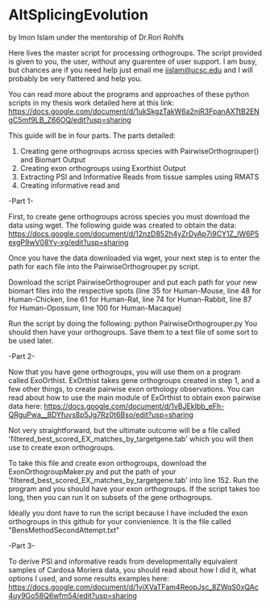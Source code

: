 # AltSplicingEvolution
by Imon Islam under the mentorship of Dr.Rori Rohlfs

Here lives the master script for processing orthogroups. 
The script provided is given to you, the user, without any guarentee of user support. I am busy, but chances are if you need help just email me iislam@ucsc.edu and I will probably be very flattered and help you.

You can read more about the programs and approaches of these python scripts in my thesis work detailed here at this link:
https://docs.google.com/document/d/1ukSkgzTakW6a2njR3FpanAXTtB2ENgC5mf9LB_Z66OQ/edit?usp=sharing

This guide will be in four parts. 
The parts detailed:
1. Creating gene orthogroups across species with PairwiseOrthogrouper() and Biomart Output
2. Creating exon orthogroups using Exorthist Output
3. Extracting PSI and Informative Reads from tissue samples using RMATS
4. Creating informative read and 

-Part 1-

First, to create gene orthogroups across species you must download the data using wget. 
The following guide was created to obtain the data:
https://docs.google.com/document/d/12nzD852h4yZrDyAp7i9CY1Z_lW6P5exgP9wV08Yy-xg/edit?usp=sharing

Once you have the data downloaded via wget, your next step is to enter the path for each file into the PairwiseOrthogrouper.py script. 

Download the script PairwiseOrthogrouper and put each path for your new biomart files into the respective spots (line 35 for Human-Mouse, line 48 for Human-Chicken, line 61 for Human-Rat, line 74 for Human-Rabbit, line 87 for Human-Opossum, line 100 for Human-Macaque)

Run the script by doing the following:
python PairwiseOrthogrouper.py 
You should then have your orthogroups. Save them to a text file of some sort to be used later.

-Part 2- 

Now that you have gene orthogroups, you will use them on a program called ExoOrthist. ExOrthist takes gene orthogroups created in step 1, and a few other things, to create pairwise exon orthology observations. 
You can read about how to use the main module of ExOrthist to obtain exon pairwise data here: 
https://docs.google.com/document/d/1vBJEkIbb_eFh-QRguPwa__8DYfuvs8p5Jg7Rz0t6Bso/edit?usp=sharing

Not very straightforward, but the ultimate outcome will be a file called 'filtered_best_scored_EX_matches_by_targetgene.tab' which you will then use to create exon orthogroups. 

To take this file and create exon orthogroups, download the ExonOrthogroupMaker.py and put the path of your 'filtered_best_scored_EX_matches_by_targetgene.tab' into line 152. Run the program and you should have your exon orthogroups. If the script takes too long, then you can run it on subsets of the gene orthogroups. 

Ideally you dont have to run the script because I have included the exon orthogroups in this github for your convienience. It is the file called "BensMethodSecondAttempt.txt"

-Part 3-

To derive PSI and informative reads from developmentally equivalent samples of Cardosa Moriera data, you should read about how I did it, what options I used, and some results examples here: https://docs.google.com/document/d/1viXVaTFam4ReopJsc_8ZWqS0xQAc4uy9Go58Q6wfm54/edit?usp=sharing
